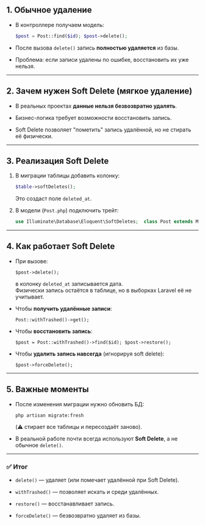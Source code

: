 ## 1. Обычное удаление

- В контроллере получаем модель:
    ```php
    $post = Post::find($id); $post->delete();
    ```
    
    
- После вызова `delete()` запись **полностью удаляется** из базы.
    
- Проблема: если записи удалены по ошибке, восстановить их уже нельзя.
    

---

## 2. Зачем нужен Soft Delete (мягкое удаление)

- В реальных проектах **данные нельзя безвозвратно удалять**.
    
- Бизнес-логика требует возможности восстановить запись.
    
- Soft Delete позволяет "пометить" запись удалённой, но не стирать её физически.
    

---

## 3. Реализация Soft Delete

1. В миграции таблицы добавить колонку:
    ```php
    $table->softDeletes();
    ```
    
    
    Это создаст поле `deleted_at`.
    
2. В модели (`Post.php`) подключить трейт:
    ```php
    use Illuminate\Database\Eloquent\SoftDeletes;  class Post extends Model {     use SoftDeletes; }
    ```
    
    

---

## 4. Как работает Soft Delete

- При вызове:
    
    `$post->delete();`
    
    в колонку `deleted_at` записывается дата.  
    Физически запись остаётся в таблице, но в выборках Laravel её не учитывает.
    
- Чтобы **получить удалённые записи**:
    
    `Post::withTrashed()->get();`
    
- Чтобы **восстановить запись**:
    
    `$post = Post::withTrashed()->find($id); $post->restore();`
    
- Чтобы **удалить запись навсегда** (игнорируя soft delete):
    
    `$post->forceDelete();`
    

---

## 5. Важные моменты

- После изменения миграции нужно обновить БД:
    
    `php artisan migrate:fresh`
    
    (⚠️ стирает все таблицы и пересоздаёт заново).
    
- В реальной работе почти всегда используют **Soft Delete**, а не обычное `delete()`.
    

---

### ✅ Итог

- `delete()` — удаляет (или помечает удалённой при Soft Delete).
    
- `withTrashed()` — позволяет искать и среди удалённых.
    
- `restore()` — восстанавливает запись.
    
- `forceDelete()` — безвозвратно удаляет из базы.